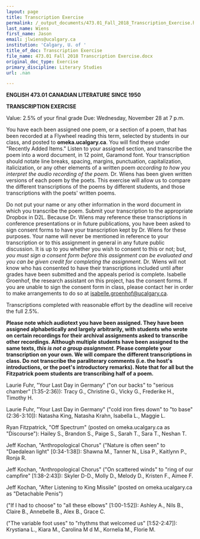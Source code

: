 ```yaml
---
layout: page
title: Transcription Exercise
permalink: /_output_documents/473.01_Fall_2018_Transcription_Exercise.html
last_name: Wiens
first_name: Jason
email: jlwiens@ucalgary.ca
institution: 'Calgary, U. of '
title_of_doc: Transcription Exercise
file_name: 473.01 Fall 2018 Transcription Exercise.docx
original_doc_type: Exercise
primary_discipline: Literary Studies
url: .nan

---
```

**ENGLISH 473.01 CANADIAN LITERATURE SINCE 1950**

**TRANSCRIPTION EXERCISE**

Value: 2.5% of your final grade Due: Wednesday, November 28 at 7 p.m.

You have each been assigned one poem, or a section of a poem, that has
been recorded at a Flywheel reading this term, selected by students in
our class, and posted to **omeka.ucalgary.ca**. You will find these
under "Recently Added Items." Listen to your assigned section, and
transcribe the poem into a word document, in 12 point, Garamond font.
Your transcription should notate line breaks, spacing, margins,
punctuation, capitalization, italicization, or any other elements of a
written poem *according to how you interpret the audio recording of the
poem.* Dr. Wiens has been given written versions of each poem by the
poets. This exercise will allow us to compare the different
transcriptions of the poems by different students, and those
transcriptions with the poets' written poems.

Do not put your name or any other information in the word document in
which you transcribe the poem. Submit your transcription to the
appropriate Dropbox in D2L. Because Dr. Wiens may reference these
transcriptions in conference presentations or in future publications,
you have been asked to sign consent forms to have your transcription
kept by Dr. Wiens for these purposes. Your name will never be mentioned
in reference to your transcription or to this assignment in general in
any future public discussion. It is up to you whether you wish to
consent to this or not; but, *you must sign a consent form before this
assignment can be evaluated and you can be given credit for completing
the assignment.* Dr. Wiens will not know who has consented to have their
transcriptions included until after grades have been submitted and the
appeals period is complete. Isabelle Groenhof, the research assistant on
this project, has the consent forms. If you are unable to sign the
consent form in class, please contact her in order to make arrangements
to do so at isabelle.groenhof@ucalgary.ca.

Transcriptions completed with reasonable effort by the deadline will
receive the full 2.5%.

**Please note which audiotext you have been assigned. They have been
assigned alphabetically and largely arbitrarily, with students who wrote
on certain recordings for their archival assignments asked to transcribe
other recordings. Although multiple students have been assigned to the
same texts, *this is not a group assignment.* Please complete your
transcription on your own. We will compare the different transcriptions
in class. Do not transcribe the paraliterary comments (i.e. the host's
introductions, or the poet's introductory remarks). Note that for all
but the Fitzpatrick poem students are transcribing half of a poem.**

Laurie Fuhr, "Your Last Day in Germany" ("on our backs" to "serious
chamber" \[1:35-2:36)): Tracy G., Christine G., Vicky G., Frederike H.,
Timothy H.

Laurie Fuhr, "Your Last Day in Germany" ("cold iron fires down" to "to
base" (2:36-3:10\]): Natasha King, Natasha Krahn, Isabella L., Maggie L.

Ryan Fitzpatrick, "Off Spectrum" (posted on omeka.ucalgary.ca as
"Discourse"): Hailey S., Brandon S., Paige S., Sarah T., Sara T., Neshan
T.

Jeff Kochan, "Anthropological Chorus" ("Nature is often seen" to
"Daedalean light" \[0:34-1:38\]): Shawna M., Tanner N., Lisa P.,
Kaitlynn P., Ronja R.

Jeff Kochan, "Anthropological Chorus" ("On scattered winds" to "ring of
our campfire" \[1:38-2:43\]): Skyler D-D., Molly D., Melody D., Kristen
F., Aimee F.

Jeff Kochan, "After Listening to King Missile" (posted on
omeka.ucalgary.ca as "Detachable Penis")

("If I had to choose" to "all these elbows" \[1:00-1:52\]): Ashley A.,
Nils B., Claire B., Annebelle B., Alex B., Grace C.

("The variable foot uses" to "rhythms that welcomed us" \[1:52-2:47\]):
Krystiana L., Kiara M., Carolina M d M., Kornelia M., Florie M.
